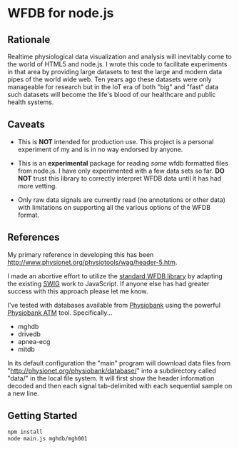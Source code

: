 WFDB for node.js
================

Rationale
---------
Realtime physiological data visualization and analysis will inevitably come to the world of HTML5 and node.js.  I wrote this code to facilitate experiments in that area by providing large datasets to test the large and modern data pipes of the world wide web.  Ten years ago these datasets were only manageable for research but in the IoT era of both "big" and "fast" data such datasets will become the life's blood of our healthcare and public health systems.

Caveats
-------
* This is __NOT__ intended for production use.  This project is a personal experiment of my and is in no way endorsed by anyone.

* This is an __experimental__ package for reading *some* wfdb formatted files from node.js.  I have only experimented with a few data sets so far.  __DO NOT__ trust this library to correctly interpret WFDB data until it has had more vetting.

* Only raw data signals are currently read (no annotations or other data) with limitations on supporting all the various options of the WFDB format.

References
----------
My primary reference in developing this has been http://www.physionet.org/physiotools/wag/header-5.htm.

I made an abortive effort to utilize the [standard WFDB library](http://www.physionet.org/physiotools/wfdb.shtml) by adapting the existing [SWIG](http://www.physionet.org/physiotools/wfdb.shtml#wfdb-swig) work to JavaScript.  If anyone else has had greater success with this approach please let me know.

I've tested with databases available from [Physiobank](http://physionet.org/physiobank/) using the powerful [Physiobank ATM](http://physionet.org/cgi-bin/atm/ATM) tool.  Specifically...
* mghdb
* drivedb
* apnea-ecg
* mitdb

In its default configuration the "main" program will download data files from "http://physionet.org/physiobank/database/" into a subdirectory called "data/" in the local file system.  It will first show the header information decoded and then each signal tab-delimited with each sequential sample on a new line.

Getting Started
--------------

``` bash
npm install
node main.js mghdb/mgh001


